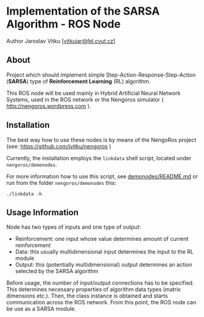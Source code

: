 Implementation of the SARSA Algorithm - ROS Node
====================================================

Author Jaroslav Vitku [vitkujar@fel.cvut.cz]

About
------

Project which should implement simple Step-Action-Response-Step-Action (**SARSA**) type of **Reinforcement Learning** (RL) algorithm. 

This ROS node will be used mainly in Hybrid Artificial Neural Network Systems, used in the ROS network or the Nengoros simulator ( http://nengoros.wordpress.com ). 


Installation
------------------

The best way how to use these nodes is by means of the NengoRos project (see: https://github.com/jvitku/nengoros )

Currently, the installation employs the `linkdata` shell script, located under `nengoros/demonodes`. 

For more information how to use this script, see [demonodes/README.md](https://github.com/jvitku/demonodes/blob/nengoros-master-v0.0.2/README.md) or run from the folder `nengoros/demonodes` this:

	./linkdata -h


Usage Information 
----------------

Node has two types of inputs and one type of output:

* Reinforcement: one input whose value determines amount of current reinforcement
* Data: this usually multidimensional input determines the input to the RL module
* Output: this (potentially multidimensional) output determines an action selected by the SARSA algorithm

Before usage, the number of input/output connections has to be specified. This determines necessary properties of algorithm data types (matrix dimensions etc.).
Then, the class instance is obtained and starts communication across the ROS network.
From this point, the ROS node can be use as a SARSA module.






